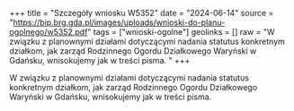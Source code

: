 +++
title = "Szczegóły wniosku W5352"
date = "2024-06-14"
source = "https://bip.brg.gda.pl/images/uploads/wnioski-do-planu-ogolnego/w5352.pdf"
tags = ["wnioski-ogolne"]
geolinks = []
raw = "W związku z planownymi działami dotyczącymi nadania statutus konkretnym działkom, jak zarząd Rodzinnego Ogordu Działkowego Waryński w Gdańsku, wnisokujemy jak w treści pisma. "
+++

W związku z planownymi działami dotyczącymi nadania statutus konkretnym
działkom, jak zarząd Rodzinnego Ogordu Działkowego Waryński w Gdańsku, wnisokujemy jak w
treści pisma.



